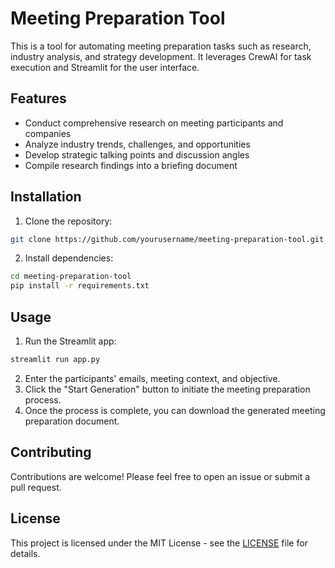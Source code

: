 
# Meeting Preparation Tool

This is a tool for automating meeting preparation tasks such as research, industry analysis, and strategy development. It leverages CrewAI for task execution and Streamlit for the user interface.

## Features

- Conduct comprehensive research on meeting participants and companies
- Analyze industry trends, challenges, and opportunities
- Develop strategic talking points and discussion angles
- Compile research findings into a briefing document

## Installation

1. Clone the repository:

```bash
git clone https://github.com/yourusername/meeting-preparation-tool.git
```

2. Install dependencies:

```bash
cd meeting-preparation-tool
pip install -r requirements.txt
```

## Usage

1. Run the Streamlit app:

```bash
streamlit run app.py
```

2. Enter the participants' emails, meeting context, and objective.
3. Click the "Start Generation" button to initiate the meeting preparation process.
4. Once the process is complete, you can download the generated meeting preparation document.

## Contributing

Contributions are welcome! Please feel free to open an issue or submit a pull request.

## License

This project is licensed under the MIT License - see the [LICENSE](LICENSE) file for details.
